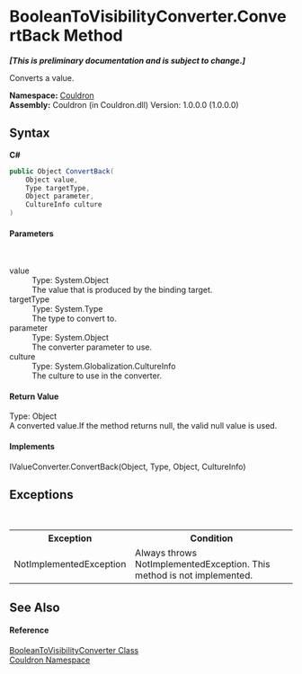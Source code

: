 # BooleanToVisibilityConverter.ConvertBack Method 
 _**\[This is preliminary documentation and is subject to change.\]**_

Converts a value.

**Namespace:**&nbsp;<a href="N_Couldron">Couldron</a><br />**Assembly:**&nbsp;Couldron (in Couldron.dll) Version: 1.0.0.0 (1.0.0.0)

## Syntax

**C#**<br />
``` C#
public Object ConvertBack(
	Object value,
	Type targetType,
	Object parameter,
	CultureInfo culture
)
```


#### Parameters
&nbsp;<dl><dt>value</dt><dd>Type: System.Object<br />The value that is produced by the binding target.</dd><dt>targetType</dt><dd>Type: System.Type<br />The type to convert to.</dd><dt>parameter</dt><dd>Type: System.Object<br />The converter parameter to use.</dd><dt>culture</dt><dd>Type: System.Globalization.CultureInfo<br />The culture to use in the converter.</dd></dl>

#### Return Value
Type: Object<br />A converted value.If the method returns null, the valid null value is used.

#### Implements
IValueConverter.ConvertBack(Object, Type, Object, CultureInfo)<br />

## Exceptions
&nbsp;<table><tr><th>Exception</th><th>Condition</th></tr><tr><td>NotImplementedException</td><td>Always throws NotImplementedException. This method is not implemented.</td></tr></table>

## See Also


#### Reference
<a href="T_Couldron_BooleanToVisibilityConverter">BooleanToVisibilityConverter Class</a><br /><a href="N_Couldron">Couldron Namespace</a><br />